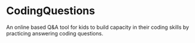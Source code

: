 # CodingQuestions
An online based Q&amp;A tool for kids to build capacity in their coding skills by practicing answering coding questions.
